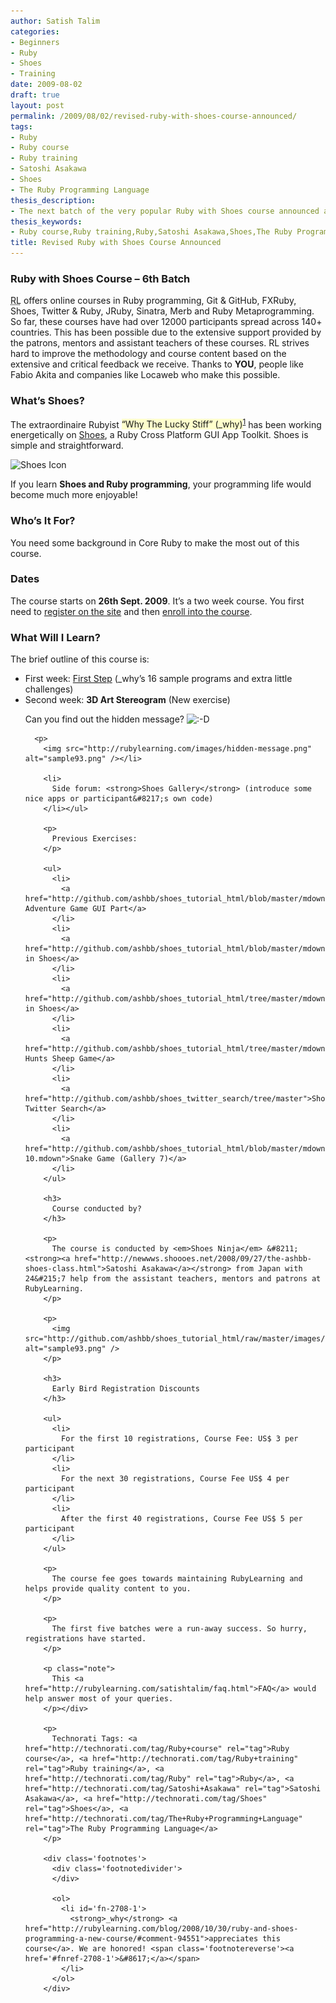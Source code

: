 ```yaml
---
author: Satish Talim
categories:
- Beginners
- Ruby
- Shoes
- Training
date: 2009-08-02
draft: true
layout: post
permalink: /2009/08/02/revised-ruby-with-shoes-course-announced/
tags:
- Ruby
- Ruby course
- Ruby training
- Satoshi Asakawa
- Shoes
- The Ruby Programming Language
thesis_description:
- The next batch of the very popular Ruby with Shoes course announced at RubyLearning.org
thesis_keywords:
- Ruby course,Ruby training,Ruby,Satoshi Asakawa,Shoes,The Ruby Programming Language
title: Revised Ruby with Shoes Course Announced
---
```


<div>
  <h3>
    Ruby with Shoes Course &#8211; 6th Batch
  </h3>
  
  <p class="update">
    <abbr title="RubyLearning">RL</abbr> offers online courses in Ruby programming, Git & GitHub, FXRuby, Shoes, Twitter & Ruby, JRuby, Sinatra, Merb and Ruby Metaprogramming. So far, these courses have had over 12000 participants spread across 140+ countries. This has been possible due to the extensive support provided by the patrons, mentors and assistant teachers of these courses. RL strives hard to improve the methodology and course content based on the extensive and critical feedback we receive. Thanks to <strong>YOU</strong>, people like Fabio Akita and companies like Locaweb who make this possible.
  </p>
  
  <h3>
    What&#8217;s Shoes?
  </h3>
  
  <p>
    The extraordinaire Rubyist <span style="background-color: #FFFFCC;">&#8220;Why The Lucky Stiff&#8221; (_why)</span><sup class='footnote'><a href='#fn-2708-1' id='fnref-2708-1'>1</a></sup> has been working energetically on <a href="http://shoooes.net/">Shoes</a>, a Ruby Cross Platform GUI App Toolkit. Shoes is simple and straightforward.
  </p>
  
  <p>
    <img class="alignright" src="http://rubylearning.com/images/shoes-icon.png" alt="Shoes Icon" />
  </p>
  
  <p>
    If you learn <strong>Shoes and Ruby programming</strong>, your programming life would become much more enjoyable!
  </p>
  
  <h3>
    Who&#8217;s It For?
  </h3>
  
  <p>
    You need some background in Core Ruby to make the most out of this course.
  </p>
  
  <h3>
    Dates
  </h3>
  
  <p>
    The course starts on <strong>26th Sept. 2009</strong>. It&#8217;s a two week course. You first need to <a href="http://rubylearning.org/">register on the site</a> and then <a href="http://rubylearning.org/class/course/view.php?id=44">enroll into the course</a>.
  </p>
  
  <h3>
    What Will I Learn?
  </h3>
  
  <p>
    The brief outline of this course is:
  </p>
  
  <ul>
    <li>
      First week: <a href="http://shoooes.net/tutorial/">First Step</a> (_why&#8217;s 16 sample programs and extra little challenges)
    </li>
    <li>
      Second week: <b>3D Art Stereogram</b> (New exercise) <p>
        Can you find out the hidden message? <img src="http://rubylearning.com/blog/wp-includes/images/smilies/icon_biggrin.gif" alt=":-D" class="wp-smiley" />
      </p>
      
      <p>
        <img src="http://rubylearning.com/images/hidden-message.png" alt="sample93.png" /></li> 
        
        <li>
          Side forum: <strong>Shoes Gallery</strong> (introduce some nice apps or participant&#8217;s own code)
        </li></ul> 
        
        <p>
          Previous Exercises:
        </p>
        
        <ul>
          <li>
            <a href="http://github.com/ashbb/shoes_tutorial_html/blob/master/mdowns/00703_Assignment_3_Mini_Adventure_Game_GUI_Part.mdown">Mini Adventure Game GUI Part</a>
          </li>
          <li>
            <a href="http://github.com/ashbb/shoes_tutorial_html/blob/master/mdowns/00704_Assignment_4_Pong_in_Shoes.mdown">Pong in Shoes</a>
          </li>
          <li>
            <a href="http://github.com/ashbb/shoes_tutorial_html/tree/master/mdowns/00705_Assignment_5_Riddles_in_Shoes.mdown">Riddles in Shoes</a>
          </li>
          <li>
            <a href="http://github.com/ashbb/shoes_tutorial_html/tree/master/mdowns/00706_Assignment_6_Dog_Hunts_Sheep_Game.mdown">Dog Hunts Sheep Game</a>
          </li>
          <li>
            <a href="http://github.com/ashbb/shoes_twitter_search/tree/master">Shoes Twitter Search</a>
          </li>
          <li>
            <a href="http://github.com/ashbb/shoes_tutorial_html/blob/master/mdowns/01120_Fancy_Gallery_6-10.mdown">Snake Game (Gallery 7)</a>
          </li>
        </ul>
        
        <h3>
          Course conducted by?
        </h3>
        
        <p>
          The course is conducted by <em>Shoes Ninja</em> &#8211; <strong><a href="http://newwws.shoooes.net/2008/09/27/the-ashbb-shoes-class.html">Satoshi Asakawa</a></strong> from Japan with 24&#215;7 help from the assistant teachers, mentors and patrons at RubyLearning.
        </p>
        
        <p>
          <img src="http://github.com/ashbb/shoes_tutorial_html/raw/master/images/sample93.png" alt="sample93.png" />
        </p>
        
        <h3>
          Early Bird Registration Discounts
        </h3>
        
        <ul>
          <li>
            For the first 10 registrations, Course Fee: US$ 3 per participant
          </li>
          <li>
            For the next 30 registrations, Course Fee US$ 4 per participant
          </li>
          <li>
            After the first 40 registrations, Course Fee US$ 5 per participant
          </li>
        </ul>
        
        <p>
          The course fee goes towards maintaining RubyLearning and helps provide quality content to you.
        </p>
        
        <p>
          The first five batches were a run-away success. So hurry, registrations have started.
        </p>
        
        <p class="note">
          This <a href="http://rubylearning.com/satishtalim/faq.html">FAQ</a> would help answer most of your queries.
        </p></div> 
        
        <p>
          Technorati Tags: <a href="http://technorati.com/tag/Ruby+course" rel="tag">Ruby course</a>, <a href="http://technorati.com/tag/Ruby+training" rel="tag">Ruby training</a>, <a href="http://technorati.com/tag/Ruby" rel="tag">Ruby</a>, <a href="http://technorati.com/tag/Satoshi+Asakawa" rel="tag">Satoshi Asakawa</a>, <a href="http://technorati.com/tag/Shoes" rel="tag">Shoes</a>, <a href="http://technorati.com/tag/The+Ruby+Programming+Language" rel="tag">The Ruby Programming Language</a>
        </p>
        
        <div class='footnotes'>
          <div class='footnotedivider'>
          </div>
          
          <ol>
            <li id='fn-2708-1'>
              <strong>_why</strong> <a href="http://rubylearning.com/blog/2008/10/30/ruby-and-shoes-programming-a-new-course/#comment-94551">appreciates this course</a>. We are honored! <span class='footnotereverse'><a href='#fnref-2708-1'>&#8617;</a></span>
            </li>
          </ol>
        </div>
